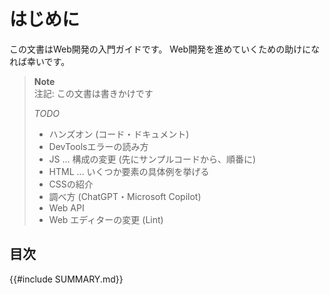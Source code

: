 # はじめに

この文書はWeb開発の入門ガイドです。
Web開発を進めていくための助けになれば幸いです。

> **Note**\
> 注記: この文書は書きかけです
>
> _TODO_
>
> - ハンズオン (コード・ドキュメント)
> - DevToolsエラーの読み方
> - JS … 構成の変更 (先にサンプルコードから、順番に)
> - HTML … いくつか要素の具体例を挙げる
> - CSSの紹介
> - 調べ方 (ChatGPT・Microsoft Copilot)
> - Web API
> - Web エディターの変更 (Lint)

## 目次

{{#include SUMMARY.md}}
